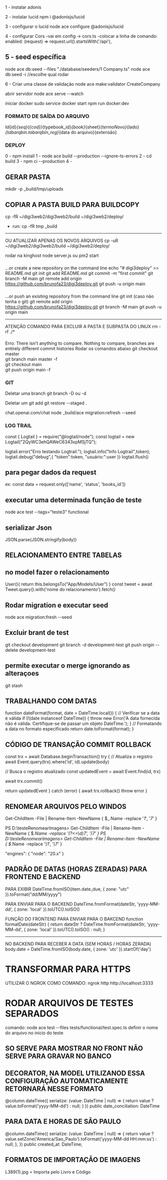 1 - instalar adonis

2 - instalar lucid
npm i @adonisjs/lucid

3 - configurar o lucid
node ace configure @adonisjs/lucid

4 - configurar Cors
-vai em config -> cors.ts
-colocar a linha de comando:
enabled: (request) => request.url().startsWith('/api'),

## 5 - seed específica
node ace db:seed --files "./database/seeders/1 Company.ts"
node ace db:seed -i //escolhe qual rodar

6 - Criar uma classe de validação
node ace make:validator CreateCompany

abrir servidor
 node ace serve --watch

 iniciar docker
 sudo service docker start
 npm run docker:dev

### FORMATO DE SAÍDA DO ARQUIVO
  Id{id}_{seq}({cod})_{typebook_id}_{book}_{sheet}_{termoNovo}_{lado}_{tabarqbin.tabarqbin_reg}_{data do arquivo}{extensão}


### DEPLOY
0 - npm install
1 - node ace build --production --ignore-ts-errors
2 - cd build
3 - npm ci --production
4 - 

## GERAR PASTA
mkdir -p _build/tmp/uploads

## COPIAR A PASTA BUILD PARA BUILDCOPY
cp -fR ~/digi3web2/digi3web2/build ~/digi3web2/deploy/
- run: cp -fR tmp _build
----
OU
ATUALIZAR APENAS OS NOVOS ARQUIVOS
cp -uR ~/digi3web2/digi3web2/build ~/digi3web2/deploy/

rodar na kinghost
node server.js ou pm2 start

#####
…or create a new repository on the command line
echo "# digi3deploy" >> README.md
git init
git add README.md
git commit -m "first commit"
git branch -M main
git remote add origin https://github.com/brunofa23/digi3deploy.git
git push -u origin main

###
…or push an existing repository from the command line
git init (caso não tenha o git)
git remote add origin https://github.com/brunofa23/digi3deploy.git
git branch -M main
git push -u origin main

************************************
ATENÇÃO COMANDO PARA EXCLUIR A PASTA E SUBPASTA DO LINUX
rm -rf ./*


####
Erro:
There isn't anything to compare. Nothing to compare, branches are entirely different commit histories
Rodar os comandos abaixo
git checkout master   
git branch main master -f    
git checkout main  
git push origin main -f 

### GIT 
Deletar uma branch
git branch -D ou -d <nome da branch>

Deletar um git add
git restore --staged .

chat.openai.com/chat
node _build/ace migration:refresh --seed

### LOG TRAIL
const { Logtail } = require("@logtail/node");
const logtail = new Logtail("2QyWC3ehQAWeC6343xpMSjTQ");

logtail.error("Erro testando Logtrail.");
logtail.info("Info Logtrail",token);
logtail.debug("debug",{
      "token":token,
      "usuário:":user
    })
logtail.flush()


## para pegar dados da request
ex: const data = request.only(['name', 'status', 'books_id'])


## executar uma determinada função de teste
node ace test --tags="teste3" functional

## serializar Json
JSON.parse(JSON.stringify(body))

## RELACIONAMENTO ENTRE TABELAS
## no model fazer o relacionamento
User(){
  return this.belongsTo("App/Models/User")
}
const tweet = await Tweet.query().with('nome do relacionamento').fetch()

## Rodar migration e executar seed
node ace migration:fresh --seed

## Excluir brant de test
git checkout development
git branch -d development-test
git push origin --delete development-test

## permite executar o merge ignorando as alteraçoes
git stash

## TRABALHANDO COM DATAS
function dateFormat(format, date = DateTime.local()) {
  // Verificar se a data é válida
  if (!(date instanceof DateTime)) {
    throw new Error('A data fornecida não é válida. Certifique-se de passar um objeto DateTime.');
  }
  // Formatando a data no formato especificado
  return date.toFormat(format);
}

## CÓDIGO DE TRANSAÇÃO COMMIT ROLLBACK
const trx = await Database.beginTransaction()
try {
  // Atualiza o registro
  await Event.query(trx).where('id', id).update(body)

  // Busca o registro atualizado
  const updatedEvent = await Event.find(id, trx)

  await trx.commit()

  return updatedEvent
} catch (error) {
  await trx.rollback()
  throw error
}

## RENOMEAR ARQUIVOS PELO WINDOS
Get-ChildItem -File | Rename-Item -NewName { $_.Name -replace '_1_', '_7_' }

PS D:\testeRenomearImagens> Get-ChildItem -File | Rename-Item -NewName { $_.Name -replace '(?<=\d)_7_', ')_7_' }
PS D:\testeRenomearImagens> Get-ChildItem -File | Rename-Item -NewName { $_.Name -replace '\)_1_', ')_7_' }


"engines": {
    "node": "20.x"
  }


## PADRÃO DE DATAS (HORAS ZERADAS) PARA FRONTEND E BACKEND
PARA EXIBIR
DateTime.fromISO(item.date_due, { zone: "utc" }).toFormat("dd/MM/yyyy")

PARA ENVIAR PARA O BACKEND
DateTime.fromFormat(dateStr, 'yyyy-MM-dd', { zone: 'local' }).toUTC().toISO()

FUNÇÃO DO FRONTEND PARA ENVIAR PARA O BAKCEND
function formatDate(dateStr) {
    return dateStr
        ? DateTime.fromFormat(dateStr, 'yyyy-MM-dd', { zone: 'local' }).toUTC().toISO()
        : null;
}

-----------------------------------
NO BACKEND PARA RECEBER A DATA (SEM HORAS / HORAS ZERADA)
 body.date = DateTime.fromISO(body.date, { zone: 'utc' }).startOf('day')


# TRANSFORMAR PARA HTTPS
UTILIZAR O NGROK COMO COMANDO: ngrok http http://localhost:3333

# RODAR ARQUIVOS DE TESTES SEPARADOS
comando: node ace test --files tests/functional/test.spec.ts
definir o nome do arquivo no inicio do teste

## SO SERVE PARA MOSTRAR NO FRONT NÃO SERVE PARA GRAVAR NO BANCO
## DECORATOR, NA MODEL UTILIZANOD ESSA CONFIGURAÇÃO AUTOMATICAMENTE RETORNARÁ NESSE FORMATO
@column.dateTime({
    serialize: (value: DateTime | null) => {
      return value ? value.toFormat('yyyy-MM-dd') : null;
    }
  })
  public date_conciliation: DateTime

## PARA DATA E HORAS DE SÃO PAULO
@column.dateTime({
  serialize: (value: DateTime | null) => {
    return value
      ? value.setZone('America/Sao_Paulo').toFormat('yyyy-MM-dd HH:mm:ss')
      : null;
  },
})
public created_at: DateTime;


## FORMATOS DE IMPORTAÇÃO DE IMAGENS
L389(1).jpg = Importa pelo Livro e Código
